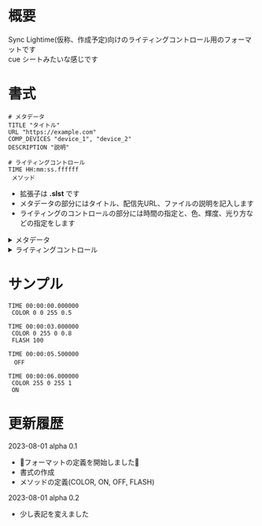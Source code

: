 # 概要
Sync Lightime(仮称、作成予定)向けのライティングコントロール用のフォーマットです  
cue シートみたいな感じです  

# 書式
```
# メタデータ
TITLE "タイトル"
URL "https://example.com"
COMP_DEVICES "device_1", "device_2"
DESCRIPTION "説明"

# ライティングコントロール
TIME HH:mm:ss.ffffff
 メソッド
```
- 拡張子は **.slst** です
- メタデータの部分にはタイトル、配信先URL、ファイルの説明を記入します
- ライティングのコントロールの部分には時間の指定と、色、輝度、光り方などの指定をします

<details>
<summary>メタデータ</summary>
  
- TITLE "タイトル"
    - シートのタイトルです
- URL "https://example.com"  
    - 配信等の場合のURLです
- COMP_DEVICES "デバイス名_1", "デバイス名_2" ...  
    - 作者が確認済みのデバイス一覧
- DESCRIPTION "説明"  
    - ファイルの説明です
</details>

<details>
<summary>ライティングコントロール</summary>

- TIME HH:mm:ss.fffff
    - 時間をミリ秒まで指定します
    - この行の下にメソッドを記入します

#### メソッド
- COLOR red green blue alpha
  - ライトの色と輝度の設定
  - red, green, blueは0から255の整数で色を指定していします
  - alphaは0から1の少数で輝度を指定します
- ON
  - ライトを点灯させます
  - 色は最後に指定した色になります
- OFF
  - ライトを消灯させます
- FLASH interval
  - ライトを点滅させます
  - intervalはミリ秒で点滅の間隔を指定します

</details>

# サンプル
```
TIME 00:00:00.000000
 COLOR 0 0 255 0.5

TIME 00:00:03.000000
 COLOR 0 255 0 0.8
 FLASH 100

TIME 00:00:05.500000
　OFF

TIME 00:00:06.000000
 COLOR 255 0 255 1
 ON
```

# 更新履歴
2023-08-01 alpha 0.1
- 🎉フォーマットの定義を開始しました🎉
- 書式の作成
- メソッドの定義(COLOR, ON, OFF, FLASH)

2023-08-01 alpha 0.2
- 少し表記を変えました